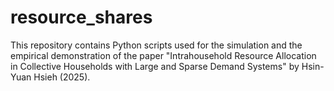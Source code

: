 # resource_shares
This repository contains Python scripts used for the simulation and the empirical demonstration of the paper "Intrahousehold Resource Allocation in Collective Households with Large and Sparse Demand Systems" by Hsin-Yuan Hsieh (2025).
